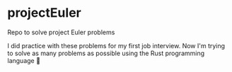 # projectEuler
Repo to solve project Euler problems

I did practice with these problems for my first job interview. Now I'm trying to solve as many problems as possible using the Rust programming language 🦀
